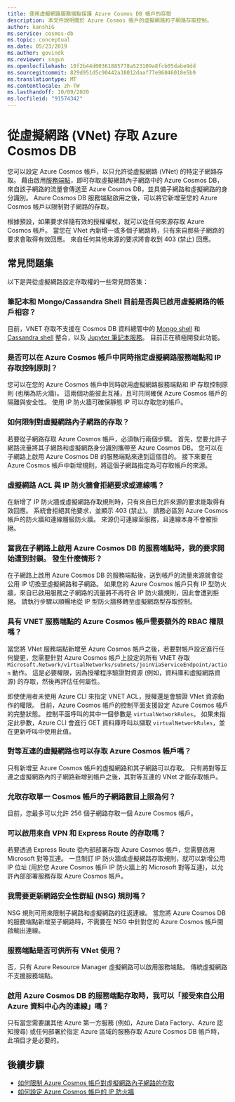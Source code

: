 ```yaml
---
title: 使用虛擬網路服務端點保護 Azure Cosmos DB 帳戶的存取
description: 本文件說明關於 Azure Cosmos 帳戶的虛擬網路和子網路存取控制。
author: kanshiG
ms.service: cosmos-db
ms.topic: conceptual
ms.date: 05/23/2019
ms.author: govindk
ms.reviewer: sngun
ms.openlocfilehash: 10f2b44d00361885778a523109a8fcb05dabe9dd
ms.sourcegitcommit: 829d951d5c90442a38012daaf77e86046018e5b9
ms.translationtype: MT
ms.contentlocale: zh-TW
ms.lasthandoff: 10/09/2020
ms.locfileid: "91574342"
---
```

# <a name="access-azure-cosmos-db-from-virtual-networks-vnet"></a>從虛擬網路 (VNet) 存取 Azure Cosmos DB

您可以設定 Azure Cosmos 帳戶，以只允許從虛擬網路 (VNet) 的特定子網路存取。 藉由啟用[服務端點](../virtual-network/virtual-network-service-endpoints-overview.md)，即可存取虛擬網路內子網路中的 Azure Cosmos DB，來自該子網路的流量會傳送至 Azure Cosmos DB，並具備子網路和虛擬網路的身分識別。 Azure Cosmos DB 服務端點啟用之後，可以將它新增至您的 Azure Cosmos 帳戶以限制對子網路的存取。

根據預設，如果要求伴隨有效的授權權杖，就可以從任何來源存取 Azure Cosmos 帳戶。 當您在 VNet 內新增一或多個子網路時，只有來自那些子網路的要求會取得有效回應。 來自任何其他來源的要求將會收到 403 (禁止) 回應。 

## <a name="frequently-asked-questions"></a>常見問題集

以下是與從虛擬網路設定存取權的一些常見問答集：

### <a name="are-notebooks-and-mongocassandra-shell-currently-compatible-with-virtual-network-enabled-accounts"></a>筆記本和 Mongo/Cassandra Shell 目前是否與已啟用虛擬網路的帳戶相容？

目前，VNET 存取不支援在 Cosmos DB 資料總管中的 [Mongo shell](https://devblogs.microsoft.com/cosmosdb/preview-native-mongo-shell/) 和 [Cassandra shell](https://devblogs.microsoft.com/cosmosdb/announcing-native-cassandra-shell-preview/) 整合，以及 [Jupyter 筆記本服務](https://docs.microsoft.com/azure/cosmos-db/cosmosdb-jupyter-notebooks)。 目前正在積極開發此功能。

### <a name="can-i-specify-both-virtual-network-service-endpoint-and-ip-access-control-policy-on-an-azure-cosmos-account"></a>是否可以在 Azure Cosmos 帳戶中同時指定虛擬網路服務端點和 IP 存取控制原則？ 

您可以在您的 Azure Cosmos 帳戶中同時啟用虛擬網路服務端點和 IP 存取控制原則 (也稱為防火牆)。 這兩個功能彼此互補，且可共同確保 Azure Cosmos 帳戶的隔離與安全性。 使用 IP 防火牆可確保靜態 IP 可以存取您的帳戶。 

### <a name="how-do-i-limit-access-to-subnet-within-a-virtual-network"></a>如何限制對虛擬網路內子網路的存取？ 

若要從子網路存取 Azure Cosmos 帳戶，必須執行兩個步驟。 首先，您要允許子網路流量將其子網路和虛擬網路身分識別攜帶至 Azure Cosmos DB。 您可以在子網路上啟用 Azure Cosmos DB 的服務端點來達到這個目的。 接下來要在 Azure Cosmos 帳戶中新增規則，將這個子網路指定為可存取帳戶的來源。

### <a name="will-virtual-network-acls-and-ip-firewall-reject-requests-or-connections"></a>虛擬網路 ACL 與 IP 防火牆會拒絕要求或連線嗎？ 

在新增了 IP 防火牆或虛擬網路存取規則時，只有來自已允許來源的要求能取得有效回應。 系統會拒絕其他要求，並顯示 403 (禁止)。 請務必區別 Azure Cosmos 帳戶的防火牆和連線層級防火牆。 來源仍可連線至服務，且連線本身不會被拒絕。

### <a name="my-requests-started-getting-blocked-when-i-enabled-service-endpoint-to-azure-cosmos-db-on-the-subnet-what-happened"></a>當我在子網路上啟用 Azure Cosmos DB 的服務端點時，我的要求開始遭到封鎖。 發生什麼情形？

在子網路上啟用 Azure Cosmos DB 的服務端點後，送到帳戶的流量來源就會從公用 IP 切換至虛擬網路和子網路。 如果您的 Azure Cosmos 帳戶只有 IP 型防火牆，來自已啟用服務之子網路的流量將不再符合 IP 防火牆規則，因此會遭到拒絕。 請執行步驟以順暢地從 IP 型防火牆移轉至虛擬網路型存取控制。

### <a name="are-additional-rbac-permissions-needed-for-azure-cosmos-accounts-with-vnet-service-endpoints"></a>具有 VNET 服務端點的 Azure Cosmos 帳戶需要額外的 RBAC 權限嗎？

當您將 VNet 服務端點新增至 Azure Cosmos 帳戶之後，若要對帳戶設定進行任何變更，您需要針對 Azure Cosmos 帳戶上設定的所有 VNET 存取 `Microsoft.Network/virtualNetworks/subnets/joinViaServiceEndpoint/action` 動作。 這是必要權限，因為授權程序驗證對資源 (例如，資料庫和虛擬網路資源) 的存取，然後再評估任何屬性。
 
即使使用者未使用 Azure CLI 來指定 VNET ACL，授權還是會驗證 VNet 資源動作的權限。 目前，Azure Cosmos 帳戶的控制平面支援設定 Azure Cosmos 帳戶的完整狀態。 控制平面呼叫的其中一個參數是 `virtualNetworkRules`。 如果未指定此參數，Azure CLI 會進行 GET 資料庫呼叫以擷取 `virtualNetworkRules`，並在更新呼叫中使用此值。

### <a name="do-the-peered-virtual-networks-also-have-access-to-azure-cosmos-account"></a>對等互連的虛擬網路也可以存取 Azure Cosmos 帳戶嗎？ 
只有新增至 Azure Cosmos 帳戶的虛擬網路和其子網路可以存取。 只有將對等互連之虛擬網路內的子網路新增到帳戶之後，其對等互連的 VNet 才能存取帳戶。

### <a name="what-is-the-maximum-number-of-subnets-allowed-to-access-a-single-cosmos-account"></a>允取存取單一 Cosmos 帳戶的子網路數目上限為何？ 
目前，您最多可以允許 256 個子網路存取一個 Azure Cosmos 帳戶。

### <a name="can-i-enable-access-from-vpn-and-express-route"></a>可以啟用來自 VPN 和 Express Route 的存取嗎？ 
若要透過 Express Route 從內部部署存取 Azure Cosmos 帳戶，您需要啟用 Microsoft 對等互連。 一旦制訂 IP 防火牆或虛擬網路存取規則，就可以新增公用 IP 位址 (用於您 Azure Cosmos 帳戶 IP 防火牆上的 Microsoft 對等互連)，以允許內部部署服務存取 Azure Cosmos 帳戶。 

### <a name="do-i-need-to-update-the-network-security-groups-nsg-rules"></a>我需要更新網路安全性群組 (NSG) 規則嗎？ 
NSG 規則可用來限制子網路和虛擬網路的往返連線。 當您將 Azure Cosmos DB 的服務端點新增至子網路時，不需要在 NSG 中針對您的 Azure Cosmos 帳戶開啟輸出連線。 

### <a name="are-service-endpoints-available-for-all-vnets"></a>服務端點是否可供所有 VNet 使用？
否，只有 Azure Resource Manager 虛擬網路可以啟用服務端點。 傳統虛擬網路不支援服務端點。

### <a name="can-i-accept-connections-from-within-public-azure-datacenters-when-service-endpoint-access-is-enabled-for-azure-cosmos-db"></a>啟用 Azure Cosmos DB 的服務端點存取時，我可以「接受來自公用 Azure 資料中心內的連線」嗎？  
只有當您需要讓其他 Azure 第一方服務 (例如，Azure Data Factory、Azure 認知搜尋) 或任何部署於指定 Azure 區域的服務存取 Azure Cosmos DB 帳戶時，此項目才是必要的。


## <a name="next-steps"></a>後續步驟

* [如何限制 Azure Cosmos 帳戶對虛擬網路內子網路的存取](how-to-configure-vnet-service-endpoint.md)
* [如何設定 Azure Cosmos 帳戶的 IP 防火牆](how-to-configure-firewall.md)

